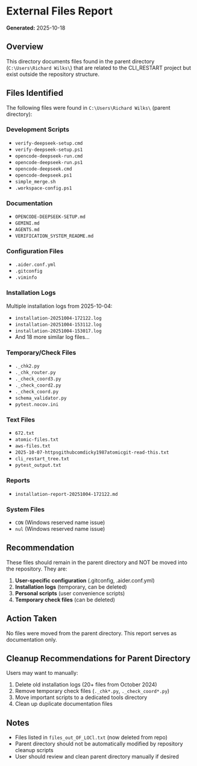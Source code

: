 # External Files Report
**Generated:** 2025-10-18

## Overview
This directory documents files found in the parent directory (`C:\Users\Richard Wilks\`) that are related to the CLI_RESTART project but exist outside the repository structure.

## Files Identified
The following files were found in `C:\Users\Richard Wilks\` (parent directory):

### Development Scripts
- `verify-deepseek-setup.cmd`
- `verify-deepseek-setup.ps1`
- `opencode-deepseek-run.cmd`
- `opencode-deepseek-run.ps1`
- `opencode-deepseek.cmd`
- `opencode-deepseek.ps1`
- `simple_merge.sh`
- `.workspace-config.ps1`

### Documentation
- `OPENCODE-DEEPSEEK-SETUP.md`
- `GEMINI.md`
- `AGENTS.md`
- `VERIFICATION_SYSTEM_README.md`

### Configuration Files
- `.aider.conf.yml`
- `.gitconfig`
- `.viminfo`

### Installation Logs
Multiple installation logs from 2025-10-04:
- `installation-20251004-172122.log`
- `installation-20251004-153112.log`
- `installation-20251004-153017.log`
- And 18 more similar log files...

### Temporary/Check Files
- `._chk2.py`
- `._chk_router.py`
- `._check_coord3.py`
- `._check_coord2.py`
- `._check_coord.py`
- `schema_validator.py`
- `pytest.nocov.ini`

### Text Files
- `672.txt`
- `atomic-files.txt`
- `aws-files.txt`
- `2025-10-07-httpsgithubcomdicky1987atomicgit-read-this.txt`
- `cli_restart_tree.txt`
- `pytest_output.txt`

### Reports
- `installation-report-20251004-172122.md`

### System Files
- `CON` (Windows reserved name issue)
- `nul` (Windows reserved name issue)

## Recommendation
These files should remain in the parent directory and NOT be moved into the repository. They are:
1. **User-specific configuration** (.gitconfig, .aider.conf.yml)
2. **Installation logs** (temporary, can be deleted)
3. **Personal scripts** (user convenience scripts)
4. **Temporary check files** (can be deleted)

## Action Taken
No files were moved from the parent directory. This report serves as documentation only.

## Cleanup Recommendations for Parent Directory
Users may want to manually:
1. Delete old installation logs (20+ files from October 2024)
2. Remove temporary check files (`._chk*.py`, `._check_coord*.py`)
3. Move important scripts to a dedicated tools directory
4. Clean up duplicate documentation files

## Notes
- Files listed in `files_out_OF_LOCl.txt` (now deleted from repo)
- Parent directory should not be automatically modified by repository cleanup scripts
- User should review and clean parent directory manually if desired
